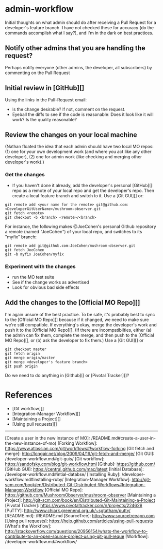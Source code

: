 # admin-workflow #

Initial thoughts on what admin should do after receiving a Pull Request for a developer's feature branch.  I have not checked these for accuracy (do the commands accomplish what I say?), and I'm in the dark on best practices.

## Notify other admins that you are handling the request? ##
Perhaps notify everyone (other admins, the developer, all subscribers) by commenting on the Pull Request

## Initial review in [GitHub][] ##
Using the links in the Pull-Request email:
- Is the change desirable?  If not, comment on the request.
- Eyeball the diffs to see if the code is reasonable: Does it look like it will work? Is the quality reasonable?

## Review the changes on your local machine ##
(Nathan floated the idea that each admin should have two local MO repos:  (1) one for your own development work (and where you act like any other developer), (2) one for admin work (like checking and merging other developer's work).)

### Get the changes ###
- If you haven't done it already, add the developer's personal [GitHub][] repo as a remote of your local repo and get the developer's repo.  Then create a local feature branch and switch to it. Use a [Git GUI][] or:
```
git remote add <your name for the remote> git@github.com:<DeveloperGitUserName>/mushroom-observer.git
git fetch <remote> 
git checkout -b <branch> <remote>/<branch>
```
For instance, the following makes @JoeCohen's personal Github repository a remote (named "JoeCohen") of your local repo, and switches to its "myfix" branch:
```
git remote add git@github.com:JoeCohen/mushroom-observer.git
git fetch JoeCohen
git -b myfix JoeCohen/myfix
```
### Experiment with the changes ###

- run the MO test suite
- See if the change works as advertised
- Look for obvious bad side effects

## Add the changes to the [Official MO Repo][] ##
I'm again unsure of the best practice.  To be safe, it's probably best to  sync to the [Official MO Repo][] because if it changed, we need to make sure we're still compatible.  If everything's okay, merge the developer's work and push it to the [Official MO Repo][]. (If there are incompatibilties, either (a) the admin can fix them, complete the merge, and then push to the [Official MO Repo][], or (b) ask the developer to fix them.) Use a [Git GUI][] or 
```
git checkout master
git fetch origin
git merge origin/master
git merge <developer's feature branch>
git push origin
```
Do we need to do anything in [Github][] or [Pivotal Tracker][]?

# References #
- [Git workflow][]
- [Integration-Manager Workflow][]
- [Maintaining a Project][]
- [Using pull requests][]

- - -
[comment]: # (The following are link reference definitions)
[Create a user in the new instance of MO]: /README.md#create-a-user-in-the-new-instance-of-mo)
[Forking Workflow]: https://www.atlassian.com/git/workflows#!workflow-forking
[Git fetch and merge]: http://longair.net/blog/2009/04/16/git-fetch-and-merge/
[Git GUI]: /developer-workflow.md#git-guis/
[Git workflow]: https://sandofsky.com/blog/git-workflow.html
[Github]: https://github.com/
[GitHub GUI]: https://central.github.com/mac/latest
[Initial Database]: /developer-workflow.md#intial-databse/ 
[Installing Ruby]: /developer-workflow.md#installing-ruby/ 
[Integration-Manager Workflow]: http://git-scm.com/book/en/Distributed-Git-Distributed-Workflows#Integration-Manager-Workflow
[Official MO Repo]: https://github.com/MushroomObserver/mushroom-observer
[Maintaining a Project]: http://git-scm.com/book/en/Distributed-Git-Maintaining-a-Project
[Pivotal Tracker]: https://www.pivotaltracker.com/n/projects/224629
[PuTTY]: http://www.chiark.greenend.org.uk/~sgtatham/putty/
[README.md]: /README.md
[SourceTree]: http://www.sourcetreeapp.com
[Using pull requests]: https://help.github.com/articles/using-pull-requests
[What's the Workflow]: http://stackoverflow.com/questions/20956154/whats-the-workflow-to-contribute-to-an-open-source-project-using-git-pull-reque
[Workflow]: /developer-workflow.md#workflow/

  

